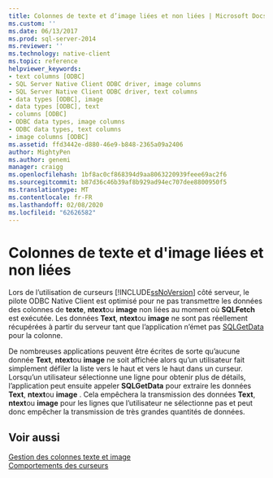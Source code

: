```yaml
---
title: Colonnes de texte et d’image liées et non liées | Microsoft Docs
ms.custom: ''
ms.date: 06/13/2017
ms.prod: sql-server-2014
ms.reviewer: ''
ms.technology: native-client
ms.topic: reference
helpviewer_keywords:
- text columns [ODBC]
- SQL Server Native Client ODBC driver, image columns
- SQL Server Native Client ODBC driver, text columns
- data types [ODBC], image
- data types [ODBC], text
- columns [ODBC]
- ODBC data types, image columns
- ODBC data types, text columns
- image columns [ODBC]
ms.assetid: ffd3442e-d880-46e9-b848-2365a09a2406
author: MightyPen
ms.author: genemi
manager: craigg
ms.openlocfilehash: 1bf8ac0cf868394d9aa8063220939feee69ac2f6
ms.sourcegitcommit: b87d36c46b39af8b929ad94ec707dee8800950f5
ms.translationtype: MT
ms.contentlocale: fr-FR
ms.lasthandoff: 02/08/2020
ms.locfileid: "62626582"
---
```

# <a name="bound-vs-unbound-text-and-image-columns"></a>Colonnes de texte et d'image liées et non liées
  Lors de l’utilisation de curseurs [!INCLUDE[ssNoVersion](../../includes/ssnoversion-md.md)] côté serveur, le pilote ODBC Native Client est optimisé pour ne pas transmettre les données des colonnes de **texte**, **ntext**ou **image** non liées au moment où **SQLFetch** est exécutée. Les données **Text**, **ntext**ou **image** ne sont pas réellement récupérées à partir du serveur tant que l’application n’émet pas [SQLGetData](../native-client-odbc-api/sqlgetdata.md) pour la colonne.  
  
 De nombreuses applications peuvent être écrites de sorte qu’aucune donnée **Text**, **ntext**ou **image** ne soit affichée alors qu’un utilisateur fait simplement défiler la liste vers le haut et vers le haut dans un curseur. Lorsqu’un utilisateur sélectionne une ligne pour obtenir plus de détails, l’application peut ensuite appeler **SQLGetData** pour extraire les données **Text**, **ntext**ou **image** . Cela empêchera la transmission des données **Text**, **ntext**ou **image** pour les lignes que l’utilisateur ne sélectionne pas et peut donc empêcher la transmission de très grandes quantités de données.  
  
## <a name="see-also"></a>Voir aussi  
 [Gestion des colonnes texte et image](managing-text-and-image-columns.md)   
 [Comportements des curseurs](../native-client-odbc-cursors/cursor-behaviors.md)  
  
  
